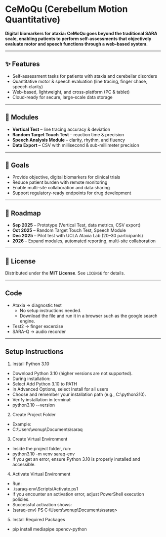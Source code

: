 # CeMoQu (Cerebellum Motion Quantitative)

**Digital biomarkers for ataxia: CeMoQu goes beyond the traditional SARA scale, enabling patients to perform self-assessments that objectively evaluate motor and speech functions through a web-based system.**

---

## ✨ Features

* Self-assessment tasks for patients with ataxia and cerebellar disorders
* Quantitative motor & speech evaluation (line tracing, finger chase, speech clarity)
* Web-based, lightweight, and cross-platform (PC & tablet)
* Cloud-ready for secure, large-scale data storage

---

## 🧩 Modules

* **Vertical Test** – line tracing accuracy & deviation
* **Random Target Touch Test** – reaction time & precision
* **Speech Analysis Module** – clarity, rhythm, and fluency
* **Data Export** – CSV with millisecond & sub-millimeter precision

---

## 🎯 Goals

* Provide objective, digital biomarkers for clinical trials
* Reduce patient burden with remote monitoring
* Enable multi-site collaboration and data sharing
* Support regulatory-ready endpoints for drug development

---

## 🚀 Roadmap

* **Sep 2025** – Prototype (Vertical Test, data metrics, CSV export)
* **Oct 2025** – Random Target Touch Test, Speech Module
* **Dec 2025** – Pilot test with UCLA Ataxia Lab (20–30 participants)
* **2026** – Expand modules, automated reporting, multi-site collaboration

---

## 📜 License

Distributed under the **MIT License**. See `LICENSE` for details.

---
## Code
* Ataxia -> diagnostic test
  * No setup instructions needed.
  * Download the file and run it in a browser such as the google search engine.
* Test2 -> finger excercise
* SARA-Q -> audio recorder

---
## Setup Instructions
1. Install Python 3.10
 * Download Python 3.10 (higher versions are not supported).
* During installation:
 * Select Add Python 3.10 to PATH
 * In Advanced Options, select Install for all users
 * Choose and remember your installation path (e.g., C:\python310).
 * Verify installation in terminal:
  * python3.10 --version
2. Create Project Folder
* Example:
 * C:\Users\wonup\Documents\saraq
3. Create Virtual Environment
* Inside the project folder, run:
 * python3.10 -m venv saraq-env
 * If you get an error, ensure Python 3.10 is properly installed and accessible.
4. Activate Virtual Environment
* Run:
 * .\saraq-env\Scripts\Activate.ps1
 * If you encounter an activation error, adjust PowerShell execution policies.
 * Successful activation shows:
  * (saraq-env) PS C:\Users\wonup\Documents\saraq>
5. Install Required Packages
* pip install mediapipe opencv-python
